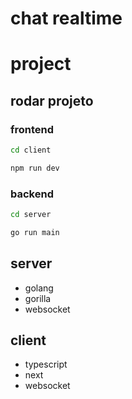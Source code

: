 # chat realtime

# project

## rodar projeto

### frontend

```bash
cd client

npm run dev
```

### backend

```bash
cd server

go run main
```

## server

- golang
- gorilla
- websocket

## client

- typescript
- next
- websocket
